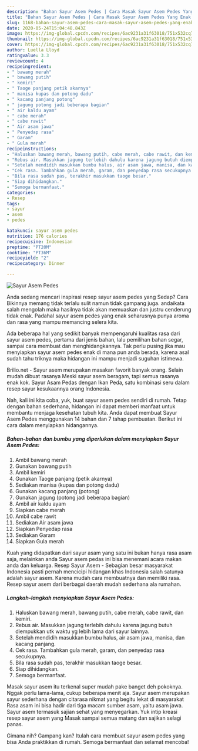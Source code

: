 ```yaml
---
description: "Bahan Sayur Asem Pedes | Cara Masak Sayur Asem Pedes Yang Enak Dan Lezat"
title: "Bahan Sayur Asem Pedes | Cara Masak Sayur Asem Pedes Yang Enak Dan Lezat"
slug: 1168-bahan-sayur-asem-pedes-cara-masak-sayur-asem-pedes-yang-enak-dan-lezat
date: 2020-05-24T15:04:48.843Z
image: https://img-global.cpcdn.com/recipes/6ac9231a31f63018/751x532cq70/sayur-asem-pedes-foto-resep-utama.jpg
thumbnail: https://img-global.cpcdn.com/recipes/6ac9231a31f63018/751x532cq70/sayur-asem-pedes-foto-resep-utama.jpg
cover: https://img-global.cpcdn.com/recipes/6ac9231a31f63018/751x532cq70/sayur-asem-pedes-foto-resep-utama.jpg
author: Luella Lloyd
ratingvalue: 3.3
reviewcount: 4
recipeingredient:
- " bawang merah"
- " bawang putih"
- " kemiri"
- " Taoge panjang petik akarnya"
- " manisa kupas dan potong dadu"
- " kacang panjang potong"
- " jagung potong jadi beberapa bagian"
- " air kaldu ayam"
- " cabe merah"
- " cabe rawit"
- " Air asam jawa"
- " Penyedap rasa"
- " Garam"
- " Gula merah"
recipeinstructions:
- "Haluskan bawang merah, bawang putih, cabe merah, cabe rawit, dan kemiri."
- "Rebus air. Masukkan jagung terlebih dahulu karena jagung butuh diempukkan utk waktu yg lebih lama dari sayur lainnya."
- "Setelah mendidih masukkan bumbu halus, air asam jawa, manisa, dan kacang panjang."
- "Cek rasa. Tambahkan gula merah, garam, dan penyedap rasa secukupnya."
- "Bila rasa sudah pas, terakhir masukkan taoge besar."
- "Siap dihidangkan."
- "Semoga bermanfaat."
categories:
- Resep
tags:
- sayur
- asem
- pedes

katakunci: sayur asem pedes 
nutrition: 176 calories
recipecuisine: Indonesian
preptime: "PT20M"
cooktime: "PT36M"
recipeyield: "2"
recipecategory: Dinner

---
```



![Sayur Asem Pedes](https://img-global.cpcdn.com/recipes/6ac9231a31f63018/751x532cq70/sayur-asem-pedes-foto-resep-utama.jpg)

Anda sedang mencari inspirasi resep sayur asem pedes yang Sedap? Cara Bikinnya memang tidak terlalu sulit namun tidak gampang juga. andaikata salah mengolah maka hasilnya tidak akan memuaskan dan justru cenderung tidak enak. Padahal sayur asem pedes yang enak seharusnya punya aroma dan rasa yang mampu memancing selera kita.

Ada beberapa hal yang sedikit banyak mempengaruhi kualitas rasa dari sayur asem pedes, pertama dari jenis bahan, lalu pemilihan bahan segar, sampai cara membuat dan menghidangkannya. Tak perlu pusing jika mau menyiapkan sayur asem pedes enak di mana pun anda berada, karena asal sudah tahu triknya maka hidangan ini mampu menjadi suguhan istimewa.

Brilio.net - Sayur asem merupakan masakan favorit banyak orang. Selain mudah dibuat rasanya Meski sayur asem beragam, tapi semua rasanya enak kok. Sayur Asam Pedas dengan Ikan Peda, satu kombinasi seru dalam resep sayur kesukaannya orang Indonesia.


Nah, kali ini kita coba, yuk, buat sayur asem pedes sendiri di rumah. Tetap dengan bahan sederhana, hidangan ini dapat memberi manfaat untuk membantu menjaga kesehatan tubuh kita. Anda dapat membuat Sayur Asem Pedes menggunakan 14 bahan dan 7 tahap pembuatan. Berikut ini cara dalam menyiapkan hidangannya.

<!--inarticleads1-->

##### Bahan-bahan dan bumbu yang diperlukan dalam menyiapkan Sayur Asem Pedes:

1. Ambil  bawang merah
1. Gunakan  bawang putih
1. Ambil  kemiri
1. Gunakan  Taoge panjang (petik akarnya)
1. Sediakan  manisa (kupas dan potong dadu)
1. Gunakan  kacang panjang (potong)
1. Gunakan  jagung (potong jadi beberapa bagian)
1. Ambil  air kaldu ayam
1. Siapkan  cabe merah
1. Ambil  cabe rawit
1. Sediakan  Air asam jawa
1. Siapkan  Penyedap rasa
1. Sediakan  Garam
1. Siapkan  Gula merah


Kuah yang didapatkan dari sayur asam yang satu ini bukan hanya rasa asam saja, melainkan anda Sayur asem pedas ini bisa menemani acara makan anda dan keluarga. Resep Sayur Asem - Sebagian besar masyarakat Indonesia pasti pernah mencicipi hidangan khas Indonesia salah satunya adalah sayur asem. Karena mudah cara membuatnya dan memiliki rasa. Resep sayur asem dari berbagai daerah mudah sederhana ala rumahan. 

<!--inarticleads2-->

##### Langkah-langkah menyiapkan Sayur Asem Pedes:

1. Haluskan bawang merah, bawang putih, cabe merah, cabe rawit, dan kemiri.
1. Rebus air. Masukkan jagung terlebih dahulu karena jagung butuh diempukkan utk waktu yg lebih lama dari sayur lainnya.
1. Setelah mendidih masukkan bumbu halus, air asam jawa, manisa, dan kacang panjang.
1. Cek rasa. Tambahkan gula merah, garam, dan penyedap rasa secukupnya.
1. Bila rasa sudah pas, terakhir masukkan taoge besar.
1. Siap dihidangkan.
1. Semoga bermanfaat.


Masak sayur asem itu terkenal super mudah pake banget deh pokoknya. Nggak perlu lama-lama, cukup beberapa menit aja. Sayur asem merupakan sayur sederhana dengan citarasa nikmat yang begitu lekat di masyarakat Rasa asam ini bisa hadir dari tiga macam sumber asam, yaitu asam jawa. Sayur asem termasuk sajian sehat yang menyegarkan. Yuk intip kreasi resep sayur asem yang Masak sampai semua matang dan sajikan selagi panas. 

Gimana nih? Gampang kan? Itulah cara membuat sayur asem pedes yang bisa Anda praktikkan di rumah. Semoga bermanfaat dan selamat mencoba!
